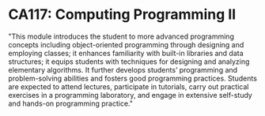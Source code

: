 # CA117: Computing Programming II
"This module introduces the student to more advanced programming concepts including object-oriented programming through designing and employing classes; it enhances familiarity with built-in libraries and data structures; it equips students with techniques for designing and analyzing elementary algorithms. It further develops students’ programming and problem-solving abilities and fosters good programming practices. Students are expected to attend lectures, participate in tutorials, carry out practical exercises in a programming laboratory, and engage in extensive self-study and hands-on programming practice."
